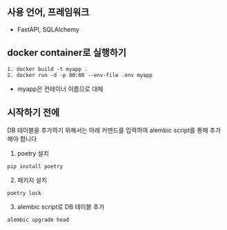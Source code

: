 ## 사용 언어, 프레임워크
- FastAPI, SQLAlchemy

## docker container로 실행하기
```
1. docker build -t myapp .
2. docker run -d -p 80:80 --env-file .env myapp
```
- myapp은 컨테이너 이름으로 대체

## 시작하기 전에
DB 테이블을 추가하기 위해서는 아래 커맨드를 입력하여 alembic script를 통해 추가해야 합니다
1. poetry 설치
```
pip install poetry
```
2. 패키지 설치
```
poetry lock
```
3. alembic script로 DB 테이블 추가
```
alembic upgrade head
```
